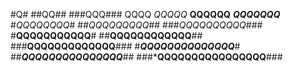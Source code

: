 #Q#
##QQ##
###QQQ###
QQQQ
*QQQQQ*
**QQQQQQ**
***QQQQQQQ***
#*QQQQQQQQ*#
##*QQQQQQQQQ*##
###*QQQQQQQQQQ*###
#**QQQQQQQQQQQ**#
##**QQQQQQQQQQQQ**##
###**QQQQQQQQQQQQQ**###
#***QQQQQQQQQQQQQQ***#
##***QQQQQQQQQQQQQQQ***##
###***QQQQQQQQQQQQQQQQ**###
